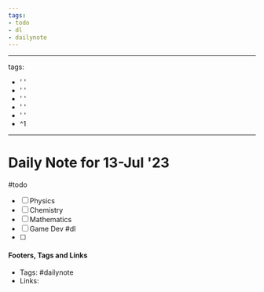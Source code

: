 ```yaml
---
tags:
- todo
- dl
- dailynote
---
```


---
tags:
- ' '
- ' '
- ' '
- ' '
- ' '
- ^1
---


# Daily Note for 13-Jul '23
#todo
- [ ] Physics
- [ ] Chemistry
- [ ] Mathematics
- [ ] Game Dev
#dl 
- [ ] 

#### Footers, Tags and Links
- Tags: #dailynote 
- Links: 

[^1]: